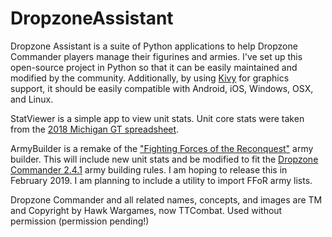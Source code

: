 # DropzoneAssistant

Dropzone Assistant is a suite of Python applications to help Dropzone Commander players manage their figurines and armies. I've set up this open-source project in Python so that it can be easily maintained and modified by the community. Additionally, by using [Kivy](http://kivy.org) for graphics support, it should be easily compatible with Android, iOS, Windows, OSX, and Linux.

StatViewer is a simple app to view unit stats. Unit core stats were taken from the [2018 Michigan GT spreadsheet](http://michigangt.com/2017/09/rules-update-dropzone-dropfleet-player-packets/).

ArmyBuilder is a remake of the ["Fighting Forces of the Reconquest"](http://www.dzc-ffor.com/) army builder. This will include new unit stats and be modified to fit the [Dropzone Commander 2.4.1](https://cdn.shopify.com/s/files/1/0965/1274/files/Dropzone_Commander_Rulebook_2.4.1.pdf?12289528169112885107) army building rules. I am hoping to release this in February 2019. I am planning to include a utility to import FFoR army lists.

Dropzone Commander and all related names, concepts, and images are TM and Copyright by Hawk Wargames, now TTCombat. Used without permission (permission pending!)


